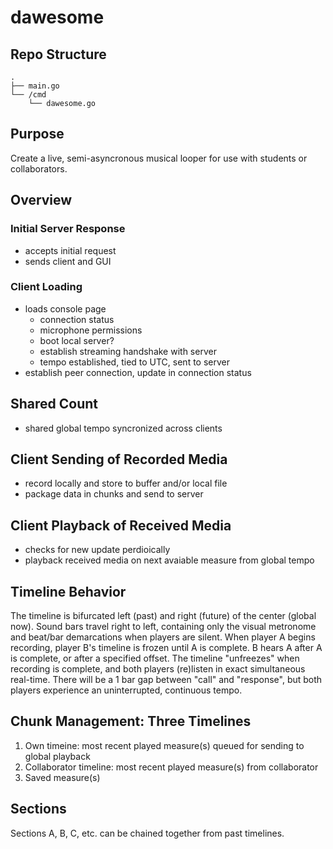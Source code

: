 # dawesome

## Repo Structure
```
.
├── main.go
└── /cmd
    └── dawesome.go
```
## Purpose
Create a live, semi-asyncronous musical looper for use with students or collaborators.

## Overview

### Initial Server Response
- accepts initial request
- sends client and GUI

### Client Loading
- loads console page
    - connection status
    - microphone permissions
    - boot local server?
    - establish streaming handshake with server
    - tempo established, tied to UTC, sent to server
- establish peer connection, update in connection status

## Shared Count
- shared global tempo syncronized across clients

## Client Sending of Recorded Media
- record locally and store to buffer and/or local file
- package data in chunks and send to server

## Client Playback of Received Media
- checks for new update perdioically
- playback received media on next avaiable measure from global tempo

## Timeline Behavior
The timeline is bifurcated left (past) and right (future) of the center (global now). Sound bars travel right to left, containing only the visual metronome and beat/bar demarcations when players are silent. When player A begins recording, player B's timeline is frozen until A is complete. B hears A after A is complete, or after a specified offset. The timeline "unfreezes" when recording is complete, and both players (re)listen in exact simultaneous real-time. There will be a 1 bar gap between "call" and "response", but both players experience an uninterrupted, continuous tempo.

## Chunk Management: Three Timelines
1. Own timeine: most recent played measure(s) queued for sending to global playback
1. Collaborator timeline: most recent played measure(s) from collaborator
1. Saved measure(s)

## Sections
Sections A, B, C, etc. can be chained together from past timelines.